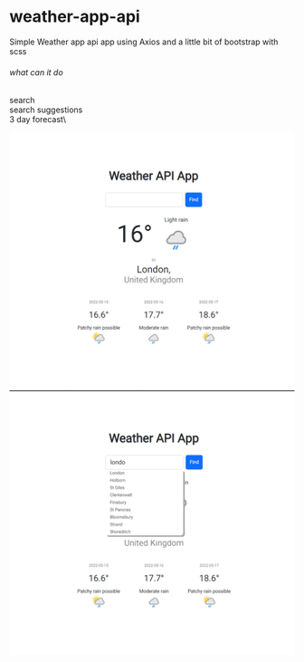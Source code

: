 # weather-app-api

Simple Weather app api app using Axios and a little bit of bootstrap with scss

###### what can it do

search\
search suggestions\
3 day forecast\

![sample image](/weather1.png)
![sample image](/weather2.png)
